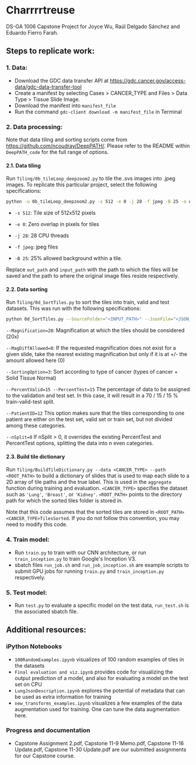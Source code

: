 # Charrrrtreuse
DS-GA 1006 Capstone Project for Joyce Wu, Raúl Delgado Sánchez and Eduardo Fierro Farah.

## Steps to replicate work:

### 1. Data:

* Download the GDC data transfer API at https://gdc.cancer.gov/access-data/gdc-data-transfer-tool
* Create a manifest by selecting Cases > CANCER_TYPE and Files > Data Type > Tissue Slide Image.
* Download the manifest into ```manifest_file```
* Run the command ```gdc-client download -m manifest_file``` in Terminal

### 2. Data processing:

Note that data tiling and sorting scripts come from https://github.com/ncoudray/DeepPATH/. Please refer to the README within `DeepPATH_code` for the full range of options. 

#### 2.1. Data tiling
Run ```Tiling/0b_tileLoop_deepzoom2.py``` to tile the .svs images into .jpeg images. To replicate this particular project, select the following specifications:

```sh
python -u 0b_tileLoop_deepzoom2.py -s 512 -e 0 -j 28 -f jpeg -B 25 -o out_path "input_path/*/*svs"
```

* `-s 512`: Tile size of 512x512 pixels

* `-e 0`: Zero overlap in pixels for tiles

* `-j 28`: 28 CPU threads

* `-f jpeg`: jpeg files

* `-B 25`: 25% allowed background within a tile.

Replace `out_path` and `input_path` with the path to which the files will be saved and the path to where the original image files reside respectively. 

#### 2.2. Data sorting
Run `Tiling/0d_SortTiles.py` to sort the tiles into train, valid and test datasets. This was run with the following specifications: 

```sh
python 0d_SortTiles.py --SourceFolder="<INPUT_PATH>" --JsonFile="<JSON_FILE_PATH>" --Magnification=20 --MagDiffAllowed=0 --SortingOption=3 --PercentTest=15 --PercentValid=15 --PatientID=12 --nSplit 0
```

`--Magnification=20`: Magnification at which the tiles should be considered (20x)

`--MagDiffAllowed=0`: If the requested magnification does not exist for a given slide, take the nearest existing magnification but only if it is at +/- the amount allowed here (0)

`--SortingOption=3`: Sort according to type of cancer (types of cancer + Solid Tissue Normal)

`--PercentValid=15 --PercentTest=15` The percentage of data to be assigned to the validation and test set. In this case, it will result in a 70 / 15 / 15 % train-valid-test split.

`--PatientID=12` This option makes sure that the tiles corresponding to one patient are either on the test set, valid set or train set, but not divided among these categories.

`--nSplit=0` If nSplit > 0, it overrides the existing PercentTest and PercentTest options, splitting the data into n even categories. 

#### 2.3. Build tile dictionary

Run `Tiling/BuildTileDictionary.py --data <CANCER_TYPE> --path <ROOT_PATH>` to build a dictionary of slides that is used to map each slide to a 2D array of tile paths and the true label. This is used in the `aggregate` function during training and evaluation. `<CANCER_TYPE>` specifies the dataset such as `'Lung'`, `'Breast'`, or `'Kidney'`. `<ROOT_PATH>` points to the directory path for which the sorted tiles folder is stored in.

Note that this code assumes that the sorted tiles are stored in `<ROOT_PATH><CANCER_TYPE>TilesSorted`. If you do not follow this convention, you may need to modify this code.

### 4. Train model:

* Run ```train.py``` to train with our CNN architecture, or run ```train_inception.py``` to train Google's Inception V3.
* sbatch files ```run_job.sh``` and ```run_job_inception.sh``` are example scripts to submit GPU jobs for running ```train.py``` and ```train_inception.py``` respectively.

### 5. Test model:

* Run ```test.py``` to evaluate a specific model on the test data, ```run_test.sh``` is the associated sbatch file.

## Additional resources:

### iPython Notebooks

* ```100RandomExamples.ipynb``` visualizes of 100 random examples of tiles in the datasets
* ```Final evaluation and viz.ipynb``` provides code for visualizing the output prediction of a model, and also for evaluating a model on the test set on CPU
* ```LungJsonDescription.ipynb``` explores the potential of metadata that can be used as extra information for training
* ```new_transforms_examples.ipynb``` visualizes a few examples of the data augmentation used for training. One can tune the data augmentation here.

### Progress and documentation

* Capstone Assignment 2.pdf, Capstone 11-9 Memo.pdf, Capstone 11-16 Update.pdf, Capstone 11-30 Update.pdf	are our submitted assignments for our Capstone course.



